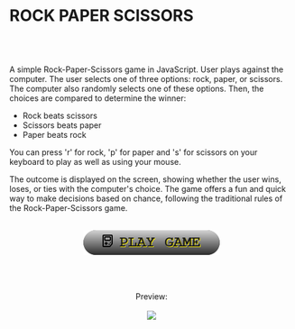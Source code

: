 # ROCK PAPER SCISSORS
<br><br><br>
A simple Rock-Paper-Scissors game in JavaScript. User plays against the computer. The user selects one of three options: rock, paper, or scissors. The computer also randomly selects one of these options. Then, the choices are compared to determine the winner:

- Rock beats scissors
- Scissors beats paper
- Paper beats rock

You can press 'r' for rock, 'p' for paper and 's' for scissors on your keyboard to play as well as using your mouse.
  
The outcome is displayed on the screen, showing whether the user wins, loses, or ties with the computer's choice. The game offers a fun and quick way to make decisions based on chance, following the traditional rules of the Rock-Paper-Scissors game.
<br><br>
<p align="center">
  <a href="https://fiukpiotr.github.io/rock-paper-scissors/index.html" target="_blank">
    <img src="/static/img/button.png">
  </a>
</p>
<br><br>
<p align="center">
  Preview:
  <br><br>
  <img src="https://github.com/fiukpiotr/rock-paper-scissors/assets/125133448/32c9fcef-f6a4-4d09-b82f-eafef189c7ac" width="500">
</p>
